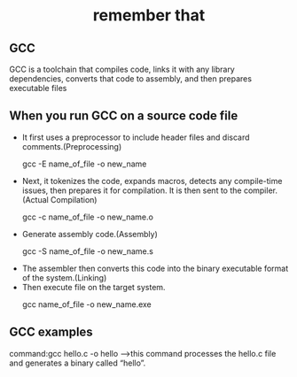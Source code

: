 <h1 align="center">remember that</h1>
<h2>GCC</h2>
GCC is a toolchain that compiles code, links it with any library dependencies, converts that code to assembly, and then prepares executable files
<h2>When you run GCC on a source code file</h2>
<ul>
  <li>It first uses a preprocessor to include header files and discard comments.(Preprocessing)</li>
  
  <p>gcc -E name_of_file -o new_name</p>
  <li>Next, it tokenizes the code, expands macros, detects any compile-time issues, then prepares it for compilation. It is then sent to the compiler.(Actual Compilation)</li>
  <p>gcc -c name_of_file -o new_name.o</p>
  <li>Generate assembly code.(Assembly) </li>
  <p>gcc -S name_of_file -o new_name.s </p>
  <li>The assembler then converts this code into the binary executable format of the system.(Linking)</li>
  <li>Then execute file on the target system.</li>
  <p>gcc name_of_file -o new_name.exe
  </ul>
  
  <h2>GCC examples</h2>
  command:gcc hello.c -o hello         -->this command processes the hello.c file and generates a binary called “hello”. 
